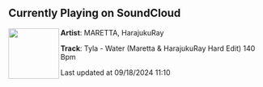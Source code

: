 ## Currently Playing on SoundCloud

[<img align="left" width="100" src="https://i1.sndcdn.com/artworks-kalC89aE08l4mAaG-7Bnu7g-t500x500.png">](https://soundcloud.com/marettamusic/tyla-water-maretta-harajukuray-hardedit)

**Artist**: MARETTA, HarajukuRay 

**Track**: Tyla - Water (Maretta & HarajukuRay Hard Edit) 140 Bpm

Last updated at 09/18/2024 11:10
